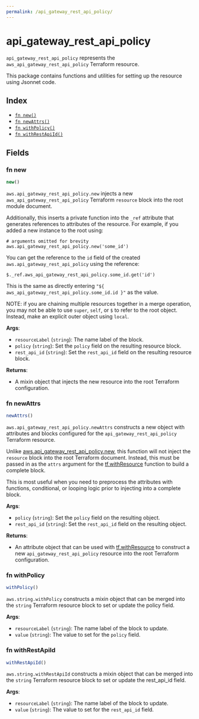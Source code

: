 ```yaml
---
permalink: /api_gateway_rest_api_policy/
---
```


# api_gateway_rest_api_policy

`api_gateway_rest_api_policy` represents the `aws_api_gateway_rest_api_policy` Terraform resource.



This package contains functions and utilities for setting up the resource using Jsonnet code.


## Index

* [`fn new()`](#fn-new)
* [`fn newAttrs()`](#fn-newattrs)
* [`fn withPolicy()`](#fn-withpolicy)
* [`fn withRestApiId()`](#fn-withrestapiid)

## Fields

### fn new

```ts
new()
```


`aws.api_gateway_rest_api_policy.new` injects a new `aws_api_gateway_rest_api_policy` Terraform `resource`
block into the root module document.

Additionally, this inserts a private function into the `_ref` attribute that generates references to attributes of the
resource. For example, if you added a new instance to the root using:

    # arguments omitted for brevity
    aws.api_gateway_rest_api_policy.new('some_id')

You can get the reference to the `id` field of the created `aws.api_gateway_rest_api_policy` using the reference:

    $._ref.aws_api_gateway_rest_api_policy.some_id.get('id')

This is the same as directly entering `"${ aws_api_gateway_rest_api_policy.some_id.id }"` as the value.

NOTE: if you are chaining multiple resources together in a merge operation, you may not be able to use `super`, `self`,
or `$` to refer to the root object. Instead, make an explicit outer object using `local`.

**Args**:
  - `resourceLabel` (`string`): The name label of the block.
  - `policy` (`string`): Set the `policy` field on the resulting resource block.
  - `rest_api_id` (`string`): Set the `rest_api_id` field on the resulting resource block.

**Returns**:
- A mixin object that injects the new resource into the root Terraform configuration.


### fn newAttrs

```ts
newAttrs()
```


`aws.api_gateway_rest_api_policy.newAttrs` constructs a new object with attributes and blocks configured for the `api_gateway_rest_api_policy`
Terraform resource.

Unlike [aws.api_gateway_rest_api_policy.new](#fn-new), this function will not inject the `resource`
block into the root Terraform document. Instead, this must be passed in as the `attrs` argument for the
[tf.withResource](https://github.com/tf-libsonnet/core/tree/main/docs#fn-withresource) function to build a complete block.

This is most useful when you need to preprocess the attributes with functions, conditional, or looping logic prior to
injecting into a complete block.

**Args**:
  - `policy` (`string`): Set the `policy` field on the resulting object.
  - `rest_api_id` (`string`): Set the `rest_api_id` field on the resulting object.

**Returns**:
  - An attribute object that can be used with [tf.withResource](https://github.com/tf-libsonnet/core/tree/main/docs#fn-withresource) to construct a new `api_gateway_rest_api_policy` resource into the root Terraform configuration.


### fn withPolicy

```ts
withPolicy()
```

`aws.string.withPolicy` constructs a mixin object that can be merged into the `string`
Terraform resource block to set or update the policy field.



**Args**:
  - `resourceLabel` (`string`): The name label of the block to update.
  - `value` (`string`): The value to set for the `policy` field.


### fn withRestApiId

```ts
withRestApiId()
```

`aws.string.withRestApiId` constructs a mixin object that can be merged into the `string`
Terraform resource block to set or update the rest_api_id field.



**Args**:
  - `resourceLabel` (`string`): The name label of the block to update.
  - `value` (`string`): The value to set for the `rest_api_id` field.
